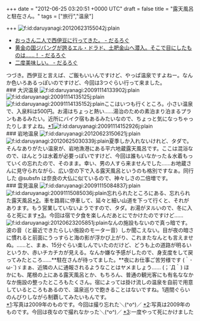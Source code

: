 
+++
date = "2012-06-25 03:20:51 +0000 UTC"
draft = false
title = "露天風呂と駐在さん。"
tags = ["旅行","温泉"]

+++
<img src="http://cdn-ak.f.st-hatena.com/images/fotolife/d/daruyanagi/20120623/20120623155042.jpg" alt="f:id:daruyanagi:20120623155042j:plain" title="f:id:daruyanagi:20120623155042j:plain" class="hatena-fotolife"/>

<ul>
<li><a href="http://daruyanagi.hatenablog.com/entry/2012/06/24/174143">おっさん二人で西伊豆に行ってきた。 - だるろぐ</a></li>
<li><a href="http://daruyanagi.hatenablog.com/entry/2012/06/24/183810">黄金の国ジパングが誇るエル・ドラド、土肥金山へ潜入。そこで目にしたものは……！ - だるろぐ</a></li>
<li><a href="http://daruyanagi.hatenablog.com/entry/2012/06/24/211414">二度美味しい。 - だるろぐ</a></li>
</ul>つづき。西伊豆と言えば、ご飯もいいんですけど、やっぱ温泉ですよねー。なんか色いろあるっぽいのですけど、今回は3つぐらい行って来ました。

<div class="section">
    ### 大沢温泉
    <img src="http://cdn-ak.f.st-hatena.com/images/fotolife/d/daruyanagi/20091114/20091114133902.jpg" alt="f:id:daruyanagi:20091114133902j:plain" title="f:id:daruyanagi:20091114133902j:plain" class="hatena-fotolife"/><img src="http://cdn-ak.f.st-hatena.com/images/fotolife/d/daruyanagi/20091114/20091114135125.jpg" alt="f:id:daruyanagi:20091114135125j:plain" title="f:id:daruyanagi:20091114135125j:plain" class="hatena-fotolife"/><img src="http://cdn-ak.f.st-hatena.com/images/fotolife/d/daruyanagi/20091114/20091114135152.jpg" alt="f:id:daruyanagi:20091114135152j:plain" title="f:id:daruyanagi:20091114135152j:plain" class="hatena-fotolife"/>ここはいつも行くところ。小さい温泉で、入泉料は500円。お湯はちょっと熱い……湯治のための素泊まり泊まるプランもあるみたい。近所にバイク宿もあるみたいなので、ちょっと気になっちゃったりしますよね。<a href="#f1" name="fn1" title="写真は2009年のものです。今回は撮り忘れた＼(^o^)／">*1</a><img src="http://cdn-ak.f.st-hatena.com/images/fotolife/d/daruyanagi/20091114/20091114152926.jpg" alt="f:id:daruyanagi:20091114152926j:plain" title="f:id:daruyanagi:20091114152926j:plain" class="hatena-fotolife"/>

</div>
<div class="section">
    ### 岩地温泉
    <img src="http://cdn-ak.f.st-hatena.com/images/fotolife/d/daruyanagi/20120623/20120623150621.jpg" alt="f:id:daruyanagi:20120623150621j:plain" title="f:id:daruyanagi:20120623150621j:plain" class="hatena-fotolife"/><img src="http://cdn-ak.f.st-hatena.com/images/fotolife/d/daruyanagi/20120625/20120625030339.jpg" alt="f:id:daruyanagi:20120625030339j:plain" title="f:id:daruyanagi:20120625030339j:plain" class="hatena-fotolife"/>夏季しか入れないけれど、タダで。そんなありがたい温泉が、岩地漁港にある平六地蔵露天風呂です。ここは混浴なので、ほんとうは水着が必要っぽいですけど、今回は誰もいなかった＆水着もっていくの忘れたので、そのまま。幸い、男の人すら来ませんでした……お地蔵さんに見守られながら、広い空の下で入る露天風呂というのも格別ですなぁ。同行した @subsfn は奈良の大仏に似ているので、神々しさの二倍増です。

</div>
<div class="section">
    ### 雲見温泉
    <img src="http://cdn-ak.f.st-hatena.com/images/fotolife/d/daruyanagi/20091115/20091115084837.jpg" alt="f:id:daruyanagi:20091115084837j:plain" title="f:id:daruyanagi:20091115084837j:plain" class="hatena-fotolife"/><img src="http://cdn-ak.f.st-hatena.com/images/fotolife/d/daruyanagi/20091115/20091115085036.jpg" alt="f:id:daruyanagi:20091115085036j:plain" title="f:id:daruyanagi:20091115085036j:plain" class="hatena-fotolife"/>忘れられたところにある、忘れられた露天風呂<a href="#f2" name="fn2" title="写真は2009年のものです。今回は夜なので撮れなかった＼(^o^)／">*2</a>。車を路肩に停車して、延々と細い山道を下って行くと、それがあります。もう営業していないようですので、タダ。お湯がヌルいので、冬に入ると死にます<a href="#f3" name="fn3" title="一度やって死にかけました">*3</a>。今回は宿で夕食を楽しんだあとにでかけたのですけど……<img src="http://cdn-ak.f.st-hatena.com/images/fotolife/d/daruyanagi/20120623/20120623205851.jpg" alt="f:id:daruyanagi:20120623205851j:plain" title="f:id:daruyanagi:20120623205851j:plain" class="hatena-fotolife"/>なんの施設もないので真っ暗です。波の音（と最近できたらしい施設のモーター音）しか聞こえない。目が夜の暗さに慣れると前面にうっすらと海の影が浮かび上がり、これまたなんとも言えませぬ。……と、まぁ、15分ぐらい楽しんでいたのだけど、どうも上の道路が明るいというか、赤いチカチカが見える。なんか嫌な予感がしたので、身支度をして戻ってみたところ……**駐在さんが待ってました。**夜にお仕事ご苦労様です (｀･ω･´)ゞまぁ、近隣の人に通報されるようなことはヤメましょう…… (；´Д｀) ほかにも、尾根の上にある露天風呂とか、もちろん、普通の観光客にも有名ななかなか施設の整ったところもたくさん。宿によっては掛け流しの温泉を自前で用意しているところもあるので、温泉巡りで飽きることはないですね。1週間ぐらいのんびりしながら制覇してみたいもんです。

</div><div class="footnote">
<a href="#fn1" name="f1" class="footnote-number">*1</a><span class="footnote-delimiter">:</span><span class="footnote-text">写真は2009年のものです。今回は撮り忘れた＼(^o^)／</span>
<a href="#fn2" name="f2" class="footnote-number">*2</a><span class="footnote-delimiter">:</span><span class="footnote-text">写真は2009年のものです。今回は夜なので撮れなかった＼(^o^)／</span>
<a href="#fn3" name="f3" class="footnote-number">*3</a><span class="footnote-delimiter">:</span><span class="footnote-text">一度やって死にかけました</span>
</div>

